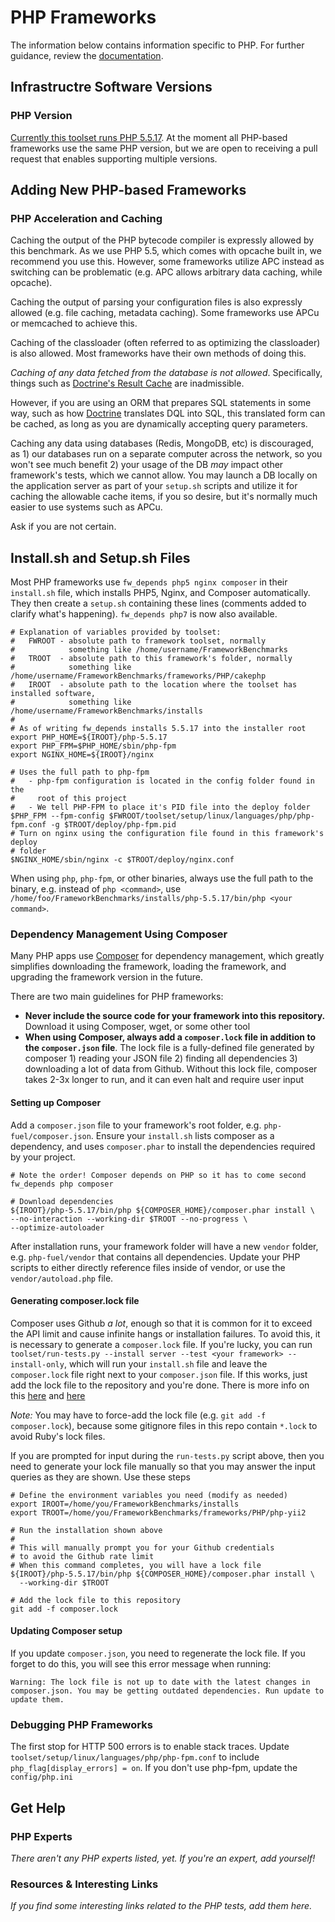 # PHP Frameworks

The information below contains information specific to PHP. 
For further guidance, review the 
[documentation](http://frameworkbenchmarks.readthedocs.org/en/latest/).

## Infrastructre Software Versions

### PHP Version

[Currently this toolset runs PHP 5.5.17](https://github.com/TechEmpower/FrameworkBenchmarks/blob/master/toolset/setup/linux/languages/php.sh). At the moment all PHP-based frameworks use the 
same PHP version, but we are open to receiving a pull request
that enables supporting multiple versions. 

## Adding New PHP-based Frameworks

### PHP Acceleration and Caching

Caching the output of the PHP bytecode compiler is expressly 
allowed by this benchmark. As we use PHP 5.5, which comes 
with opcache built in, we recommend you use this. However, 
some frameworks utilize APC instead as switching can be 
problematic (e.g. APC allows arbitrary data caching, while 
opcache). 

Caching the output of parsing your configuration files is 
also expressly allowed (e.g. file caching, metadata caching).
Some frameworks use APCu or memcached to achieve this. 

Caching of the classloader (often referred to as optimizing
the classloader) is also allowed. Most frameworks have their 
own methods of doing this. 

*Caching of any data fetched from the database is not allowed*. 
Specifically, things such as [Doctrine's Result Cache](http://doctrine-orm.readthedocs.org/en/latest/reference/caching.html#result-cache) are inadmissible. 

However, if you are using an ORM that prepares SQL 
statements in some way, such as how 
[Doctrine](http://doctrine-orm.readthedocs.org/en/latest/reference/caching.html#query-cache) 
translates DQL into SQL, this translated form can be 
cached, as long as you are dynamically accepting 
query parameters. 

Caching any data using databases (Redis, MongoDB, etc) 
is discouraged, as 1) our databases run on a separate 
computer across the network, so you won't see much 
benefit 2) your usage of the DB *may* impact other 
framework's tests, which we cannot allow. You may launch 
a DB locally on the application server as part of your 
`setup.sh` scripts and utilize it for caching the allowable
cache items, if you so desire, but it's normally much 
easier to use systems such as APCu.

Ask if you are not certain.

## Install.sh and Setup.sh Files

Most PHP frameworks use `fw_depends php5 nginx composer` in their `install.sh` file, 
which installs PHP5, Nginx, and Composer automatically. They then create a `setup.sh`
containing these lines (comments added to clarify what's happening). `fw_depends php7` is now also available.

    # Explanation of variables provided by toolset:
    #   FWROOT - absolute path to framework toolset, normally 
    #            something like /home/username/FrameworkBenchmarks
    #   TROOT  - absolute path to this framework's folder, normally
    #            something like /home/username/FrameworkBenchmarks/frameworks/PHP/cakephp
    #   IROOT  - absolute path to the location where the toolset has installed software, 
    #            something like /home/username/FrameworkBenchmarks/installs
    #
    # As of writing fw_depends installs 5.5.17 into the installer root
    export PHP_HOME=${IROOT}/php-5.5.17
    export PHP_FPM=$PHP_HOME/sbin/php-fpm
    export NGINX_HOME=${IROOT}/nginx
    
    # Uses the full path to php-fpm
    #   - php-fpm configuration is located in the config folder found in the 
    #     root of this project
    #   - We tell PHP-FPM to place it's PID file into the deploy folder
    $PHP_FPM --fpm-config $FWROOT/toolset/setup/linux/languages/php/php-fpm.conf -g $TROOT/deploy/php-fpm.pid
    # Turn on nginx using the configuration file found in this framework's deploy
    # folder
    $NGINX_HOME/sbin/nginx -c $TROOT/deploy/nginx.conf

When using `php`, `php-fpm`, or other binaries, always use the full path 
to the binary, e.g. instead of `php <command>`, 
use `/home/foo/FrameworkBenchmarks/installs/php-5.5.17/bin/php <your command>`. 

### Dependency Management Using Composer

Many PHP apps use [Composer](https://getcomposer.org/) for dependency management, 
which greatly simplifies downloading the framework, loading the framework, and 
upgrading the framework version in the future. 

There are two main guidelines for PHP frameworks: 

* **Never include the source code for your framework into this repository.** Download it 
using Composer, wget, or some other tool
* **When using Composer, always add a `composer.lock` file in addition to the `composer.json` file**. 
The lock file is a fully-defined file generated by composer 1) reading your JSON file 2) finding all 
dependencies 3) downloading a lot of data from Github. Without this lock file, composer takes 2-3x 
longer to run, and it can even halt and require user input

#### Setting up Composer

Add a `composer.json` file to your framework's root folder, e.g. `php-fuel/composer.json`. 
Ensure your `install.sh` lists composer as a dependency, and uses `composer.phar` to 
install the dependencies required by your project. 

    # Note the order! Composer depends on PHP so it has to come second
    fw_depends php composer 
    
    # Download dependencies
    ${IROOT}/php-5.5.17/bin/php ${COMPOSER_HOME}/composer.phar install \
    --no-interaction --working-dir $TROOT --no-progress \
    --optimize-autoloader 

After installation runs, your framework folder will have a new `vendor` folder, 
e.g. `php-fuel/vendor` that contains all dependencies. Update your PHP scripts
to either directly reference files inside of vendor, or use the `vendor/autoload.php`
file. 

#### Generating composer.lock file

Composer uses Github *a lot*, enough so that it is common for it to exceed the 
API limit and cause infinite hangs or installation failures. To avoid this, it 
is necessary to generate a `composer.lock` file. If you're lucky, you can run 
`toolset/run-tests.py --install server --test <your framework> --install-only`,
which will run your `install.sh` file and leave the `composer.lock` file right
next to your `composer.json` file. If this works, just add the lock file to 
the repository and you're done. There is more info on this [here](https://getcomposer.org/doc/03-cli.md#install)
and [here](https://circleci.com/docs/composer-api-rate-limit)

*Note:* You may have to force-add the lock file (e.g. `git add -f composer.lock`), 
because some gitignore files in this repo contain `*.lock` to avoid Ruby's lock files. 

If you are prompted for input during the `run-tests.py` script above, then you
need to generate your lock file manually so that you may answer the input 
queries as they are shown. Use these steps
    
    # Define the environment variables you need (modify as needed)
    export IROOT=/home/you/FrameworkBenchmarks/installs
    export TROOT=/home/you/FrameworkBenchmarks/frameworks/PHP/php-yii2
    
    # Run the installation shown above
    #
    # This will manually prompt you for your Github credentials 
    # to avoid the Github rate limit
    # When this command completes, you will have a lock file 
    ${IROOT}/php-5.5.17/bin/php ${COMPOSER_HOME}/composer.phar install \
      --working-dir $TROOT
    
    # Add the lock file to this repository
    git add -f composer.lock

#### Updating Composer setup

If you update `composer.json`, you need to regenerate the lock
file. If you forget to do this, you will see this error message 
when running:

    Warning: The lock file is not up to date with the latest changes in composer.json. You may be getting outdated dependencies. Run update to update them.

### Debugging PHP Frameworks

The first stop for HTTP 500 errors is to enable stack traces. 
Update `toolset/setup/linux/languages/php/php-fpm.conf` to include `php_flag[display_errors] = on`. 
If you don't use php-fpm, update the `config/php.ini`

## Get Help

### PHP Experts

_There aren't any PHP experts listed, yet. If you're an expert, 
add yourself!_

### Resources & Interesting Links

_If you find some interesting links related to the PHP tests, 
add them here._
